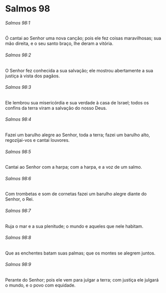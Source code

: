 # Salmos 98

###### Salmos 98:1

Ó cantai ao Senhor uma nova canção; pois ele fez coisas maravilhosas; sua mão direita, e o seu santo braço, lhe deram a vitória.

###### Salmos 98:2

O Senhor fez conhecida a sua salvação; ele mostrou abertamente a sua justiça à vista dos pagãos.

###### Salmos 98:3

Ele lembrou sua misericórdia e sua verdade à casa de Israel; todos os confins da terra viram a salvação do nosso Deus.

###### Salmos 98:4

Fazei um barulho alegre ao Senhor, toda a terra; fazei um barulho alto, regozijai-vos e cantai louvores.

###### Salmos 98:5

Cantai ao Senhor com a harpa; com a harpa, e a voz de um salmo.

###### Salmos 98:6

Com trombetas e som de cornetas fazei um barulho alegre diante do Senhor, o Rei.

###### Salmos 98:7

Ruja o mar e a sua plenitude; o mundo e aqueles que nele habitam.

###### Salmos 98:8

Que as enchentes batam suas palmas; que os montes se alegrem juntos.

###### Salmos 98:9

Perante do Senhor; pois ele vem para julgar a terra; com justiça ele julgará o mundo, e o povo com equidade.

